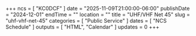 +++
ncs = [ "KC0DCF" ]
date = "2025-11-09T21:00:00-06:00"
publishDate = "2024-12-01"
endTime = ""
location = ""
title = "UHF/VHF Net 45"
slug = "uhf-vhf-net-45"
categories = [ "Public Service" ]
dates = [ "NCS Schedule" ]
outputs = [ "HTML", "Calendar" ]
updates = 0
+++

